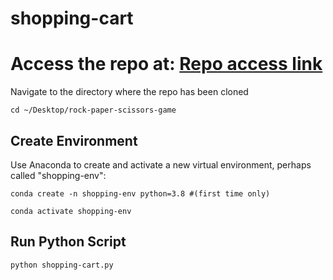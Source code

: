 # shopping-cart

# Access the repo at: [Repo access link](https://github.com/abhisheksn/shopping-cart)

Navigate to the directory where the repo has been cloned

```
cd ~/Desktop/rock-paper-scissors-game
```

## Create Environment
Use Anaconda to create and activate a new virtual environment, perhaps called "shopping-env":
```
conda create -n shopping-env python=3.8 #(first time only)
```
```
conda activate shopping-env
```

## Run Python Script
```
python shopping-cart.py
```
